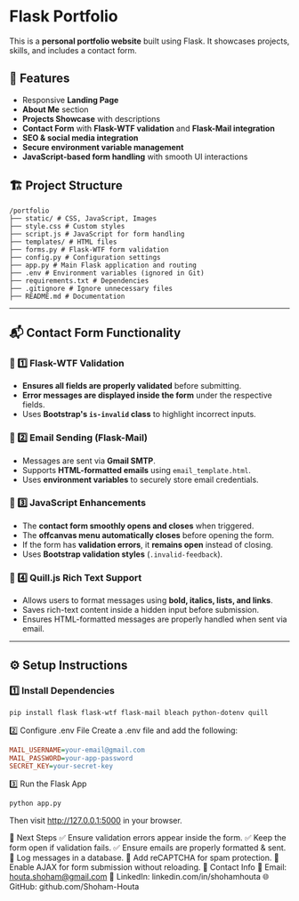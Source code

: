 # Flask Portfolio

This is a **personal portfolio website** built using Flask. It showcases projects, skills, and includes a contact form.

## 🚀 Features

- Responsive **Landing Page**
- **About Me** section
- **Projects Showcase** with descriptions
- **Contact Form** with **Flask-WTF validation** and **Flask-Mail integration**
- **SEO & social media integration**
- **Secure environment variable management**
- **JavaScript-based form handling** with smooth UI interactions

## 🏗 Project Structure

```
/portfolio
├── static/ # CSS, JavaScript, Images
├── style.css # Custom styles
├── script.js # JavaScript for form handling
├── templates/ # HTML files
├── forms.py # Flask-WTF form validation
├── config.py # Configuration settings
├── app.py # Main Flask application and routing
├── .env # Environment variables (ignored in Git)
├── requirements.txt # Dependencies
├── .gitignore # Ignore unnecessary files
├── README.md # Documentation
```

---

## 📬 Contact Form Functionality

### **📌 1️⃣ Flask-WTF Validation**

- **Ensures all fields are properly validated** before submitting.
- **Error messages are displayed inside the form** under the respective fields.
- Uses **Bootstrap's `is-invalid` class** to highlight incorrect inputs.

### **📌 2️⃣ Email Sending (Flask-Mail)**

- Messages are sent via **Gmail SMTP**.
- Supports **HTML-formatted emails** using `email_template.html`.
- Uses **environment variables** to securely store email credentials.

### **📌 3️⃣ JavaScript Enhancements**

- The **contact form smoothly opens and closes** when triggered.
- The **offcanvas menu automatically closes** before opening the form.
- If the form has **validation errors**, it **remains open** instead of closing.
- Uses **Bootstrap validation styles** (`.invalid-feedback`).

### **📌 4️⃣ Quill.js Rich Text Support**

- Allows users to format messages using **bold, italics, lists, and links**.
- Saves rich-text content inside a hidden input before submission.
- Ensures HTML-formatted messages are properly handled when sent via email.

---

## ⚙️ Setup Instructions

### **1️⃣ Install Dependencies**

```sh
pip install flask flask-wtf flask-mail bleach python-dotenv quill
```

2️⃣ Configure .env File
Create a .env file and add the following:

```ini
MAIL_USERNAME=your-email@gmail.com
MAIL_PASSWORD=your-app-password
SECRET_KEY=your-secret-key
```

3️⃣ Run the Flask App

```sh
python app.py
```

Then visit http://127.0.0.1:5000 in your browser.

📌 Next Steps
✅ Ensure validation errors appear inside the form.
✅ Keep the form open if validation fails.
✅ Ensure emails are properly formatted & sent.
🔲 Log messages in a database.
🔲 Add reCAPTCHA for spam protection.
🔲 Enable AJAX for form submission without reloading.
👤 Contact Info
📧 Email: houta.shoham@gmail.com
📌 LinkedIn: linkedin.com/in/shohamhouta
🌐 GitHub: github.com/Shoham-Houta
